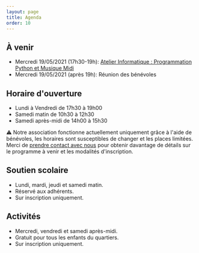 ```yaml
---
layout: page
title: Agenda
order: 10
---
```


## À venir

* Mercredi 19/05/2021 (17h30-19h): [Atelier Informatique : Programmation Python et Musique Midi](https://aecs-17.github.io/AECS-informatique/python-midi/)
* Mercredi 19/05/2021 (après 19h): Réunion des bénévoles

## Horaire d'ouverture

* Lundi à Vendredi de 17h30 à 19h00
* Samedi matin de 10h30 à 12h30
* Samedi après-midi de 14h00 à 15h30

⚠️ Notre association fonctionne actuellement uniquement grâce à l'aide de bénévoles, les horaires sont susceptibles de changer et les places limitées. Merci de [prendre contact avec nous](#footer) pour obtenir davantage de détails sur le programme à venir et les modalités d'inscription.

## Soutien scolaire

* Lundi, mardi, jeudi et samedi matin.
* Réservé aux adhérents.
* Sur inscription uniquement.

## Activités

* Mercredi, vendredi et samedi après-midi.
* Gratuit pour tous les enfants du quartiers.
* Sur inscription uniquement.
